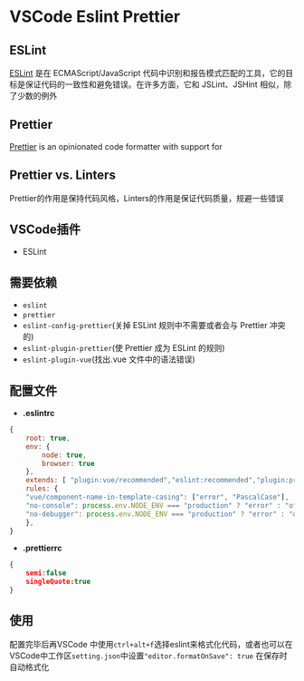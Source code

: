 # VSCode Eslint Prettier

## ESLint

[ESLint](https://cn.eslint.org/docs/user-guide/getting-started) 是在 ECMAScript/JavaScript 代码中识别和报告模式匹配的工具，它的目标是保证代码的一致性和避免错误。在许多方面，它和 JSLint、JSHint 相似，除了少数的例外

## Prettier

[Prettier](https://prettier.io/docs/en/index.html) is an opinionated code formatter with support for

## Prettier vs. Linters

Prettier的作用是保持代码风格，Linters的作用是保证代码质量，规避一些错误

## VSCode插件

- ESLint

## 需要依赖

- `eslint`
- `prettier`
- `eslint-config-prettier`(关掉 ESLint 规则中不需要或者会与 Prettier 冲突的)
- `eslint-plugin-prettier`(使 Prettier 成为 ESLint 的规则)
- `eslint-plugin-vue`(找出.vue 文件中的语法错误)

## 配置文件

- **.eslintrc**

```javascript
{
    root: true,
    env: {
        node: true,
        browser: true
    },
    extends: [ "plugin:vue/recommended","eslint:recommended","plugin:prettier/recommended"],
    rules: {
    "vue/component-name-in-template-casing": ["error", "PascalCase"],
    "no-console": process.env.NODE_ENV === "production" ? "error" : "off",
    "no-debugger": process.env.NODE_ENV === "production" ? "error" : "off"
    },
}
```

- **.prettierrc**

```json
{
    semi:false
    singleQuote:true
}

```

## 使用

配置完毕后再VSCode 中使用`ctrl+alt+f`选择eslint来格式化代码，或者也可以在VSCode中工作区`setting.json`中设置`"editor.formatOnSave": true` 在保存时自动格式化
